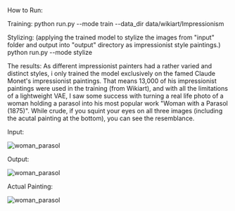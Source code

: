 How to Run:

Training:
python run.py --mode train --data_dir data/wikiart/Impressionism

Stylizing: (applying the trained model to stylize the images from "input" folder and output into "output" directory as impressionist style paintings.)
python run.py --mode stylize

The results:
As different impressionist painters had a rather varied and distinct styles, i only trained the model exclusively on the famed Claude Monet's impressionist paintings. That means 13,000 of his impressionist paintings were used in the training (from Wikiart), and with all the limitations of a lightweight VAE, I saw some success with turning a real life photo of a woman holding a parasol into his most popular work "Woman with a Parasol (1875)".
While crude, if you squint your eyes on all three images (including the acutal painting at the bottom), you can see the resemblance.

Input:

![woman_parasol](https://github.com/user-attachments/assets/2565cb6f-55bf-46b5-b0ba-76500ba17191)


Output:

![woman_parasol](https://github.com/user-attachments/assets/4035b374-a033-4b2a-a832-13a5e76ea054)


Actual Painting:

![woman_parasol](https://github.com/user-attachments/assets/eb60a8f9-1169-41d2-b23e-0ce360dc43e5)



